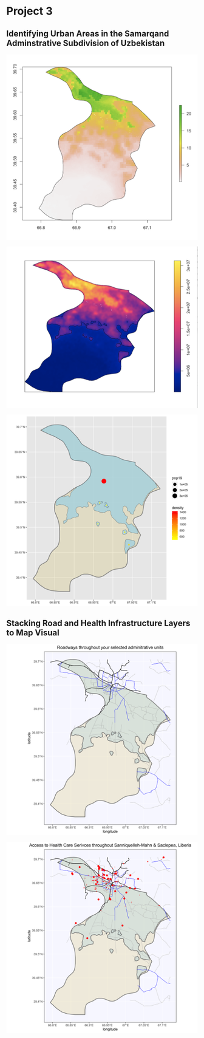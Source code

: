 # Project 3

## Identifying Urban Areas in the Samarqand Adminstrative Subdivision of Uzbekistan

![](pop19.png)

![](density.png)

![](samarqand_urban_areas.png)

## Stacking Road and Health Infrastructure Layers to Map Visual

![](samarqand_roads.png)

![](samarqand_access_to_hcf.png)
